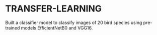 # TRANSFER-LEARNING
Built a classifier model to classify images of 20 bird species using pre-trained models EfficientNetB0 and VGG16.

